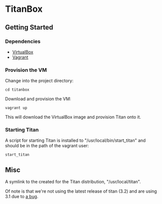 TitanBox
========

## Getting Started

### Dependencies

- [VirtualBox](http://www.virtualbox.org/)
- [Vagrant](http://www.vagrantup.com/)

### Provision the VM

Change into the project directory:

	cd titanbox

Download and provision the VM:

	vagrant up

This will download the VirtualBox image and provision Titan onto it.

### Starting Titan

A script for starting Titan is installed to "/usr/local/bin/start_titan" and should be in the path of the vagrant user:

	start_titan

## Misc

A symlink to the created for the Titan distribution, "/usr/local/titan".

Of note is that we're not using the latest release of titan (3.2) and are using 3.1 due to [a bug](https://groups.google.com/forum/#!msg/aureliusgraphs/NSJOQDl13Gc/mdee0nUDQRMJ).
